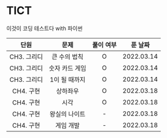 # TICT
이것이 코딩 테스트다 with 파이썬

|단원|문제|풀이 여부|푼 날짜|
|:-:|:-:|:-:|:-:|
|CH3. 그리디|큰 수의 법칙|O|2022.03.14|
|CH3. 그리디|숫자 카드 게임|O|2022.03.14|
|CH3. 그리디|1이 될 때까지|O|2022.03.14|
|CH4. 구현|상하좌우|O|2022.03.18|
|CH4. 구현|시각|O|2022.03.18|
|CH4. 구현|왕실의 나이트|-|2022.03.18|
|CH4. 구현|게임 개발|-|2022.03.18|
